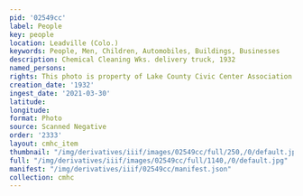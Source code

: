 ```yaml
---
pid: '02549cc'
label: People
key: people
location: Leadville (Colo.)
keywords: People, Men, Children, Automobiles, Buildings, Businesses
description: Chemical Cleaning Wks. delivery truck, 1932
named_persons: 
rights: This photo is property of Lake County Civic Center Association.
creation_date: '1932'
ingest_date: '2021-03-30'
latitude: 
longitude: 
format: Photo
source: Scanned Negative
order: '2333'
layout: cmhc_item
thumbnail: "/img/derivatives/iiif/images/02549cc/full/250,/0/default.jpg"
full: "/img/derivatives/iiif/images/02549cc/full/1140,/0/default.jpg"
manifest: "/img/derivatives/iiif/02549cc/manifest.json"
collection: cmhc
---
```

